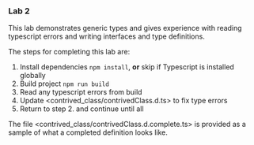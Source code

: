 ### Lab 2

This lab demonstrates generic types and gives experience with reading typescript errors and writing interfaces and type definitions.

The steps for completing this lab are:

1. Install dependencies `npm install`, __or__ skip if Typescript is installed globally
2. Build project `npm run build`
3. Read any typescript errors from build
4. Update <contrived_class/contrivedClass.d.ts> to fix type errors
5. Return to step 2. and continue until all 

The file <contrived_class/contrivedClass.d.complete.ts> is provided as a sample of what a completed definition looks like.
